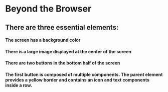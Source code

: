 # Beyond the Browser
## There are three essential elements:
#### The screen has a background color
#### There is a large image displayed at the center of the screen
#### There are two buttons in the bottom half of the screen
#### The first button is composed of multiple components. The parent element provides a yellow border and contains an icon and text components inside a row.
